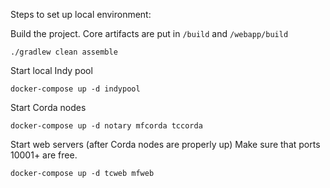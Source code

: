 Steps to set up local environment:


Build the project. Core artifacts are put in `/build` and `/webapp/build`

`./gradlew clean assemble`

Start local Indy pool

`docker-compose up -d indypool`

Start Corda nodes

`docker-compose up -d notary mfcorda tccorda`

Start web servers (after Corda nodes are properly up)
Make sure that ports 10001+ are free.

`docker-compose up -d tcweb mfweb`

